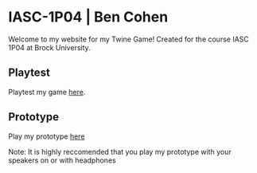 # IASC-1P04 | Ben Cohen
Welcome to my website for my Twine Game! Created for the course IASC 1P04 at Brock University.


## Playtest

Playtest my game [here](https://p4stacat.github.io/IASC-1P04/).

## Prototype

Play my prototype [here](prototype/TwineGamePrototype.html)

Note: It is highly reccomended that you play my prototype with your speakers on or with headphones
